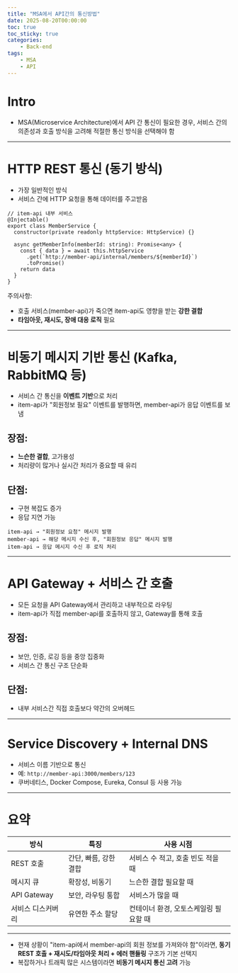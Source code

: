 ```yaml
---
title: "MSA에서 API간의 통신방법"
date: 2025-08-20T00:00:00
toc: true
toc_sticky: true
categories:
    - Back-end
tags:
    - MSA
    - API
---
```


# Intro

- MSA(Microservice Architecture)에서 API 간 통신이 필요한 경우, 서비스 간의 의존성과 호출 방식을 고려해 적절한 통신 방식을 선택해야 함

---

# **HTTP REST 통신 (동기 방식)**

- 가장 일반적인 방식
- 서비스 간에 HTTP 요청을 통해 데이터를 주고받음

```tsx
// item-api 내부 서비스
@Injectable()
export class MemberService {
  constructor(private readonly httpService: HttpService) {}

  async getMemberInfo(memberId: string): Promise<any> {
    const { data } = await this.httpService
      .get(`http://member-api/internal/members/${memberId}`)
      .toPromise()
    return data
  }
}
```

주의사항:

- 호출 서비스(member-api)가 죽으면 item-api도 영향을 받는 **강한 결합**
- **타임아웃, 재시도, 장애 대응 로직** 필요

---

# **비동기 메시지 기반 통신 (Kafka, RabbitMQ 등)**

- 서비스 간 통신을 **이벤트 기반**으로 처리
- item-api가 "회원정보 필요" 이벤트를 발행하면, member-api가 응답 이벤트를 보냄

## 장점:

- **느슨한 결합**, 고가용성
- 처리량이 많거나 실시간 처리가 중요할 때 유리

## 단점:

- 구현 복잡도 증가
- 응답 지연 가능

```
item-api → "회원정보 요청" 메시지 발행
member-api → 해당 메시지 수신 후, "회원정보 응답" 메시지 발행
item-api → 응답 메시지 수신 후 로직 처리
```

---

# **API Gateway + 서비스 간 호출**

- 모든 요청을 API Gateway에서 관리하고 내부적으로 라우팅
- item-api가 직접 member-api를 호출하지 않고, Gateway를 통해 호출

## 장점:

- 보안, 인증, 로깅 등을 중앙 집중화
- 서비스 간 통신 구조 단순화

## 단점:

- 내부 서비스간 직접 호출보다 약간의 오버헤드

---

# **Service Discovery + Internal DNS**

- 서비스 이름 기반으로 통신
- 예: `http://member-api:3000/members/123`
- 쿠버네티스, Docker Compose, Eureka, Consul 등 사용 가능

---

# 요약

| 방식 | 특징 | 사용 시점 |
| --- | --- | --- |
| REST 호출 | 간단, 빠름, 강한 결합 | 서비스 수 적고, 호출 빈도 적을 때 |
| 메시지 큐 | 확장성, 비동기 | 느슨한 결합 필요할 때 |
| API Gateway | 보안, 라우팅 통합 | 서비스가 많을 때 |
| 서비스 디스커버리 | 유연한 주소 할당 | 컨테이너 환경, 오토스케일링 필요할 때 |

---

- 현재 상황이 "item-api에서 member-api의 회원 정보를 가져와야 함"이라면, **동기 REST 호출 + 재시도/타임아웃 처리 + 에러 핸들링** 구조가 기본 선택지
- 복잡하거나 트래픽 많은 시스템이라면 **비동기 메시지 통신 고려** 가능